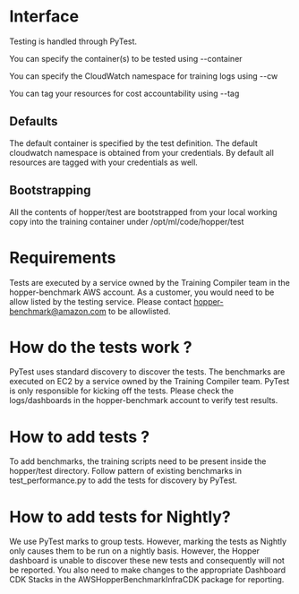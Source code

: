 # Interface

Testing is handled through PyTest.

You can specify the container(s) to be tested using --container

You can specify the CloudWatch namespace for training logs using --cw

You can tag your resources for cost accountability using --tag

## Defaults

The default container is specified by the test definition. The default cloudwatch namespace is obtained from your credentials. By default all resources are tagged with your credentials as well.

## Bootstrapping

All the contents of hopper/test are bootstrapped from your local working copy into the training container under /opt/ml/code/hopper/test

# Requirements

Tests are executed by a service owned by the Training Compiler team in the hopper-benchmark AWS account. As a customer, you would need to be allow listed by the testing service. Please contact hopper-benchmark@amazon.com to be allowlisted. 

# How do the tests work ?

PyTest uses standard discovery to discover the tests. The benchmarks are executed on EC2 by a service owned by the Training Compiler team. PyTest is only responsible for kicking off the tests. Please check the logs/dashboards in the hopper-benchmark account to verify test results.

# How to add tests ?

To add benchmarks, the training scripts need to be present inside the hopper/test directory. Follow pattern of existing benchmarks in test_performance.py to add the tests for discovery by PyTest.


# How to add tests for Nightly?

We use PyTest marks to group tests. However, marking the tests as Nightly only causes them to be run on a nightly basis. However, the Hopper dashboard is unable to discover these new tests and consequently will not be reported. You also need to make changes to the appropriate Dashboard CDK Stacks in the AWSHopperBenchmarkInfraCDK package for reporting.






